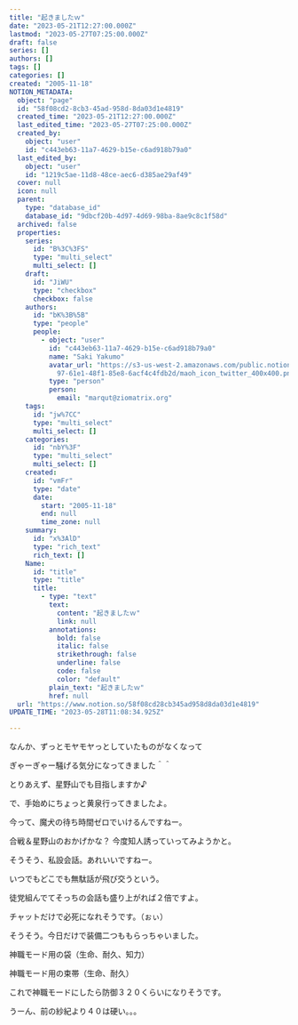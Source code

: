 ```yaml
---
title: "起きましたｗ"
date: "2023-05-21T12:27:00.000Z"
lastmod: "2023-05-27T07:25:00.000Z"
draft: false
series: []
authors: []
tags: []
categories: []
created: "2005-11-18"
NOTION_METADATA:
  object: "page"
  id: "58f08cd2-8cb3-45ad-958d-8da03d1e4819"
  created_time: "2023-05-21T12:27:00.000Z"
  last_edited_time: "2023-05-27T07:25:00.000Z"
  created_by:
    object: "user"
    id: "c443eb63-11a7-4629-b15e-c6ad918b79a0"
  last_edited_by:
    object: "user"
    id: "1219c5ae-11d8-48ce-aec6-d385ae29af49"
  cover: null
  icon: null
  parent:
    type: "database_id"
    database_id: "9dbcf20b-4d97-4d69-98ba-8ae9c8c1f58d"
  archived: false
  properties:
    series:
      id: "B%3C%3FS"
      type: "multi_select"
      multi_select: []
    draft:
      id: "JiWU"
      type: "checkbox"
      checkbox: false
    authors:
      id: "bK%3B%5B"
      type: "people"
      people:
        - object: "user"
          id: "c443eb63-11a7-4629-b15e-c6ad918b79a0"
          name: "Saki Yakumo"
          avatar_url: "https://s3-us-west-2.amazonaws.com/public.notion-static.com/3ad1c4\
            97-61e1-48f1-85e8-6acf4c4fdb2d/maoh_icon_twitter_400x400.png"
          type: "person"
          person:
            email: "marqut@ziomatrix.org"
    tags:
      id: "jw%7CC"
      type: "multi_select"
      multi_select: []
    categories:
      id: "nbY%3F"
      type: "multi_select"
      multi_select: []
    created:
      id: "vmFr"
      type: "date"
      date:
        start: "2005-11-18"
        end: null
        time_zone: null
    summary:
      id: "x%3AlD"
      type: "rich_text"
      rich_text: []
    Name:
      id: "title"
      type: "title"
      title:
        - type: "text"
          text:
            content: "起きましたｗ"
            link: null
          annotations:
            bold: false
            italic: false
            strikethrough: false
            underline: false
            code: false
            color: "default"
          plain_text: "起きましたｗ"
          href: null
  url: "https://www.notion.so/58f08cd28cb345ad958d8da03d1e4819"
UPDATE_TIME: "2023-05-28T11:08:34.925Z"

---
```

<link rel="stylesheet" href="https://cdn.jsdelivr.net/npm/katex@0.16.2/dist/katex.min.css" integrity="sha384-bYdxxUwYipFNohQlHt0bjN/LCpueqWz13HufFEV1SUatKs1cm4L6fFgCi1jT643X" crossorigin="anonymous">


なんか、ずっとモヤモヤっとしていたものがなくなって


ぎゃーぎゃー騒げる気分になってきました＾＾


とりあえず、星野山でも目指しますか♪


で、手始めにちょっと黄泉行ってきましたよ。


今って、魔犬の待ち時間ゼロでいけるんですねー。


合戦＆星野山のおかげかな？ 今度知人誘っていってみようかと。


そうそう、私設会話。あれいいですねー。


いつでもどこでも無駄話が飛び交うという。


徒党組んでてそっちの会話も盛り上がれば２倍ですよ。


チャットだけで必死になれそうです。（ぉぃ）


そうそう。今日だけで装備二つももらっちゃいました。


神職モード用の袋（生命、耐久、知力）


神職モード用の束帯（生命、耐久）


これで神職モードにしたら防御３２０くらいになりそうです。


うーん、前の紗紀より４０は硬い。。。

